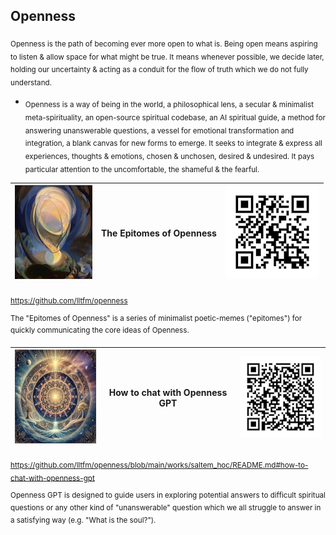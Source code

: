 ## Openness
<sub>Openness is the path of becoming ever more open to what is. Being open means
aspiring to listen & allow space for what might be true. It means whenever
possible, we decide later, holding our uncertainty & acting as a conduit for the
flow of truth which we do not fully understand.</sub>
* <sub>Openness is a way of being in the world, a philosophical lens, a secular &
minimalist meta-spirituality, an open-source spiritual codebase, an
AI spiritual guide, a method for answering unanswerable questions, a
vessel for emotional transformation and integration, a blank canvas for new
forms to emerge. It seeks to integrate & express all experiences, thoughts &
emotions, chosen & unchosen, desired & undesired. It pays particular attention
to the uncomfortable, the shameful & the fearful.</sub>

| <img src="../images/being-agnes_pelton-150px.jpg" height="150"/> | The Epitomes of Openness | ![](../images/openness-qrcode.png)  |
|------------------------------------------------------------------|--------------------------|-------------------------------------|

<sub>https://github.com/lltfm/openness</sub>

<sup>The "Epitomes of Openness" is a series of minimalist poetic-memes ("epitomes") for quickly communicating the core ideas of Openness.</sup>  

| <img src="../images/mandalas/mandala-self_portrait-512px.jpg" height="150"/> | How to chat with Openness GPT | ![](../images/qrcode-openness_gpt.png)   |
|------------------------------------------------------------------------------|-------------------------------|------------------------------------------|

<sub>https://github.com/lltfm/openness/blob/main/works/saltem_hoc/README.md#how-to-chat-with-openness-gpt</sub>

<sup>Openness GPT is designed to guide users in exploring potential answers to
difficult spiritual questions or any other kind of "unanswerable" question
which we all struggle to answer in a satisfying way (e.g. "What is the soul?").</sup>


